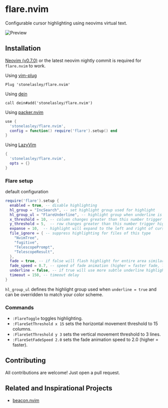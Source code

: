 # flare.nvim

Configurable cursor highlighting using neovims virtual text.

![Preview](https://user-images.githubusercontent.com/1717836/163735786-bbbcb23f-662a-4213-a2c4-b84440766324.gif)

## Installation

[Neovim (v0.7.0)](https://github.com/neovim/neovim/releases/tag/v0.7.0) or the
latest neovim nightly commit is required for `flare.nvim` to work.

Using [vim-plug](https://github.com/junegunn/vim-plug)

```viml
Plug 'stonelasley/flare.nvim'
```

Using [dein](https://github.com/Shougo/dein.vim)

```viml
call dein#add('stonelasley/flare.nvim')
```
Using [packer.nvim](https://github.com/wbthomason/packer.nvim)

```lua
use {
  'stonelasley/flare.nvim',
  config = function() require('flare').setup() end
}
```

Using [LazyVim](https://github.com/LazyVim/LazyVim)

```lua
{
  'stonelasley/flare.nvim',
  opts = {}
}
```

### Flare setup
default configuration
```lua
require('flare').setup {
  enabled = true, -- disable highlighting
  hl_group = "IncSearch", -- set highlight group used for highlight
  hl_group_ul = "FlareUnderline", -- highlight group when underline is enabled
  x_threshold = 10, -- column changes greater than this number trigger highlight
  y_threshold = 5,  -- row changes greater than this number trigger highlight
  expanse = 10,  -- highlight will expand to the left and right of cursor up to this amount (depending on space available)
  file_ignore = { -- suppress highlighting for files of this type
    "NvimTree",
    "fugitive",
    "TelescopePrompt",
    "TelescopeResult",
  },
  fade = true, -- if false will flash highlight for entire area similar to 'vim.highlight.on_yank'
  fade_speed = 0.7, -- speed of fade animation (higher = faster fade, lower = slower fade)
  underline = false, -- if true will use more subtle underline highlight. Underline highlight can also be accomplished by setting hl_group
  timeout = 150, -- timeout delay
}
```

`hl_group_ul` defines the highlight group used when `underline = true` and can be overridden to match your color scheme.

### Commands 
- `:FlareToggle` toggles highlighting.
- `:FlareSetThreshold x 15` sets the horizontal movement threshold to 15 columns.
- `:FlareSetThreshold y 3` sets the vertical movement threshold to 3 lines.
- `:FlareSetFadeSpeed 2.0` sets the fade animation speed to 2.0 (higher = faster).

## Contributing

All contributions are welcome! Just open a pull request.

## Related and Inspirational Projects

- [beacon.nvim](https://github.com/DanilaMihailov/beacon.nvim)
